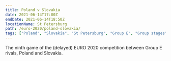 ```yaml
---
title: Poland v Slovakia
date: 2021-06-14T17:00Z
endDate: 2021-06-14T18:50Z
locationName: St Petersburg
path: /euro-2020/poland-slovakia/
tags: ["Poland", "Slovakia", "St Petersburg", "Group E", "Group stages","EURO 2020"]
---
```


The ninth game of the (delayed) EURO 2020 competition between Group E rivals, Poland and Slovakia.